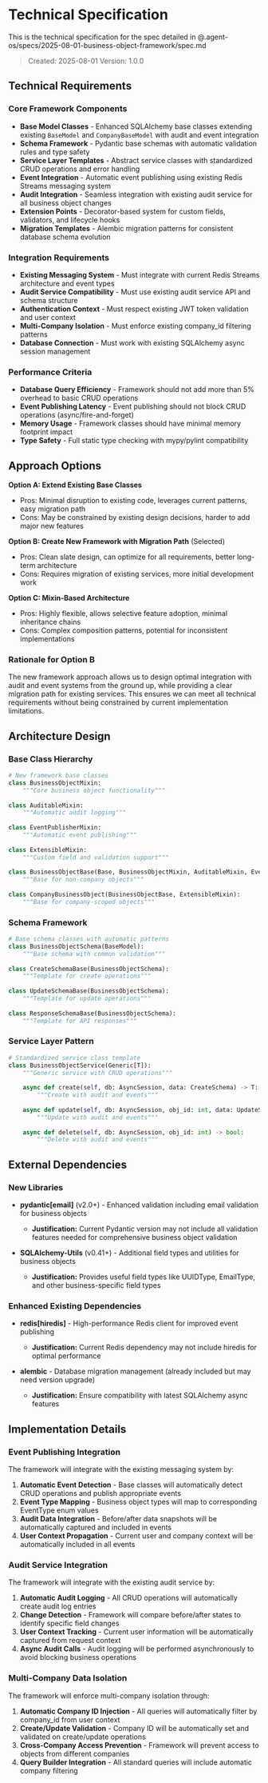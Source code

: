 # Technical Specification

This is the technical specification for the spec detailed in @.agent-os/specs/2025-08-01-business-object-framework/spec.md

> Created: 2025-08-01
> Version: 1.0.0

## Technical Requirements

### Core Framework Components

- **Base Model Classes** - Enhanced SQLAlchemy base classes extending existing `BaseModel` and `CompanyBaseModel` with audit and event integration
- **Schema Framework** - Pydantic base schemas with automatic validation rules and type safety
- **Service Layer Templates** - Abstract service classes with standardized CRUD operations and error handling
- **Event Integration** - Automatic event publishing using existing Redis Streams messaging system
- **Audit Integration** - Seamless integration with existing audit service for all business object changes
- **Extension Points** - Decorator-based system for custom fields, validators, and lifecycle hooks
- **Migration Templates** - Alembic migration patterns for consistent database schema evolution

### Integration Requirements

- **Existing Messaging System** - Must integrate with current Redis Streams architecture and event types
- **Audit Service Compatibility** - Must use existing audit service API and schema structure
- **Authentication Context** - Must respect existing JWT token validation and user context
- **Multi-Company Isolation** - Must enforce existing company_id filtering patterns
- **Database Connection** - Must work with existing SQLAlchemy async session management

### Performance Criteria

- **Database Query Efficiency** - Framework should not add more than 5% overhead to basic CRUD operations
- **Event Publishing Latency** - Event publishing should not block CRUD operations (async/fire-and-forget)
- **Memory Usage** - Framework classes should have minimal memory footprint impact
- **Type Safety** - Full static type checking with mypy/pylint compatibility

## Approach Options

**Option A: Extend Existing Base Classes**
- Pros: Minimal disruption to existing code, leverages current patterns, easy migration path
- Cons: May be constrained by existing design decisions, harder to add major new features

**Option B: Create New Framework with Migration Path** (Selected)
- Pros: Clean slate design, can optimize for all requirements, better long-term architecture
- Cons: Requires migration of existing services, more initial development work

**Option C: Mixin-Based Architecture**
- Pros: Highly flexible, allows selective feature adoption, minimal inheritance chains
- Cons: Complex composition patterns, potential for inconsistent implementations

### Rationale for Option B

The new framework approach allows us to design optimal integration with audit and event systems from the ground up, while providing a clear migration path for existing services. This ensures we can meet all technical requirements without being constrained by current implementation limitations.

## Architecture Design

### Base Class Hierarchy

```python
# New framework base classes
class BusinessObjectMixin:
    """Core business object functionality"""
    
class AuditableMixin:
    """Automatic audit logging"""
    
class EventPublisherMixin:
    """Automatic event publishing"""
    
class ExtensibleMixin:
    """Custom field and validation support"""
    
class BusinessObjectBase(Base, BusinessObjectMixin, AuditableMixin, EventPublisherMixin):
    """Base for non-company objects"""
    
class CompanyBusinessObject(BusinessObjectBase, ExtensibleMixin):
    """Base for company-scoped objects"""
```

### Schema Framework

```python
# Base schema classes with automatic patterns
class BusinessObjectSchema(BaseModel):
    """Base schema with common validation"""
    
class CreateSchemaBase(BusinessObjectSchema):
    """Template for create operations"""
    
class UpdateSchemaBase(BusinessObjectSchema):
    """Template for update operations"""
    
class ResponseSchemaBase(BusinessObjectSchema):
    """Template for API responses"""
```

### Service Layer Pattern

```python
# Standardized service class template
class BusinessObjectService(Generic[T]):
    """Generic service with CRUD operations"""
    
    async def create(self, db: AsyncSession, data: CreateSchema) -> T:
        """Create with audit and events"""
    
    async def update(self, db: AsyncSession, obj_id: int, data: UpdateSchema) -> T:
        """Update with audit and events""" 
    
    async def delete(self, db: AsyncSession, obj_id: int) -> bool:
        """Delete with audit and events"""
```

## External Dependencies

### New Libraries

- **pydantic[email]** (v2.0+) - Enhanced validation including email validation for business objects
  - **Justification:** Current Pydantic version may not include all validation features needed for comprehensive business object validation

- **SQLAlchemy-Utils** (v0.41+) - Additional field types and utilities for business objects
  - **Justification:** Provides useful field types like UUIDType, EmailType, and other business-specific field types

### Enhanced Existing Dependencies

- **redis[hiredis]** - High-performance Redis client for improved event publishing
  - **Justification:** Current Redis dependency may not include hiredis for optimal performance

- **alembic** - Database migration management (already included but may need version upgrade)
  - **Justification:** Ensure compatibility with latest SQLAlchemy async features

## Implementation Details

### Event Publishing Integration

The framework will integrate with the existing messaging system by:

1. **Automatic Event Detection** - Base classes will automatically detect CRUD operations and publish appropriate events
2. **Event Type Mapping** - Business object types will map to corresponding EventType enum values
3. **Audit Data Integration** - Before/after data snapshots will be automatically captured and included in events
4. **User Context Propagation** - Current user and company context will be automatically included in all events

### Audit Service Integration

The framework will integrate with the existing audit service by:

1. **Automatic Audit Logging** - All CRUD operations will automatically create audit log entries
2. **Change Detection** - Framework will compare before/after states to identify specific field changes
3. **User Context Tracking** - Current user information will be automatically captured from request context
4. **Async Audit Calls** - Audit logging will be performed asynchronously to avoid blocking business operations

### Multi-Company Data Isolation

The framework will enforce multi-company isolation through:

1. **Automatic Company ID Injection** - All queries will automatically filter by company_id from user context
2. **Create/Update Validation** - Company ID will be automatically set and validated on create/update operations
3. **Cross-Company Access Prevention** - Framework will prevent access to objects from different companies
4. **Query Builder Integration** - All standard queries will include automatic company filtering